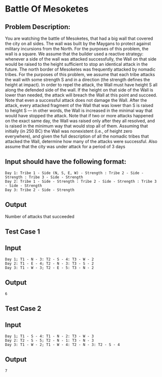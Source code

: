 # Battle Of Mesoketes

## Problem Description:

You are watching the battle of Mesoketes, that had a big wall that covered the
city on all sides. The wall was built by the Maygans to protect against military
incursions from the North. For the purposes of this problem, the wall is a
square. We assume that the builder used a reactive strategy: whenever a side
of the wall was attacked successfully, the Wall on that side would be raised to
the height sufficient to stop an identical attack in the future.
The north border of Mesoketes was frequently attacked by nomadic tribes. For
the purposes of this problem, we assume that each tribe attacks the wall with
some strength S and in a direction (the strength defines the height at impact).
In order to repel the attack, the Wall must have height S all along the defended
side of the wall. If the height on that side of the Wall is lower than needed, the
attack will breach the Wall at this point and succeed. Note that even a
successful attack does not damage the Wall. After the attack, every attacked
fragment of the Wall that was lower than S is raised to height S — in other
words, the Wall is increased in the minimal way that would have stopped the
attack. Note that if two or more attacks happened on the exact same day, the
Wall was raised only after they all resolved, and is raised in the minimum way
that would stop all of them.
Assuming that initially (in 250 BC) the Wall was nonexistent (i.e., of height zero
everywhere), and given the full description of all the nomadic tribes that
attacked the Wall, determine how many of the attacks were successful. Also
assume that the city was under attack for a period of 3 days

## Input should have the following format:

````
Day 1: Tribe 1 - Side (N, S, E, W) - Strength : Tribe 2 - Side - Strength : Tribe 3 - Side - Strength
Day 2: Tribe 1 - Side - Strength : Tribe 2 - Side - Strength : Tribe 3 - Side - Strength
Day 3: Tribe 2 - Side - Strength
````

## Output

Number of attacks that succeeded


## Test Case 1

## Input
````
Day 1; T1 - N - 3: T2 - S - 4: T3 - W - 2
Day 2: T1 - E - 4; T2 - N - 3: T3 - S - 2
Day 3: T1 - W - 3; T2 - E - 5: T3 - N - 2
````
## Output
```
6
```

## Test Case 2

## Input
```
Day 1; T1 - S - 4: T1 - N - 2: T3 - W - 3
Day 2: T2 - S - 5; T2 - N - 1: T3 - N - 3
Day 3: T1 - W - 2; T1 - W - 4: T2 - N - 3: T2 - S - 4
```

## Output
````
7
````
